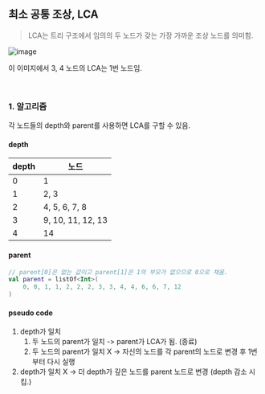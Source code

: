 ## 최소 공통 조상, LCA
> LCA는 트리 구조에서 임의의 두 노드가 갖는 가장 가까운 조상 노드를 의미함. 

![image](https://github.com/eunjjungg/TIL/assets/100047095/d54b44cb-4343-4ca5-9a89-de878074a11f)

이 이미지에서 3, 4 노드의 LCA는 1번 노드임. 

<br/>

### 1. 알고리즘 
각 노드들의 depth와 parent를 사용하면 LCA를 구할 수 있음. 

#### depth
| depth | 노드                |
|-------|-------------------|
| 0     | 1                 |
| 1     | 2, 3              |
| 2     | 4, 5, 6, 7, 8     |
| 3     | 9, 10, 11, 12, 13 |
| 4     | 14                |

#### parent
```kotlin
// parent[0]은 없는 값이고 parent[1]은 1의 부모가 없으므로 0으로 채움. 
val parent = listOf<Int>(
    0, 0, 1, 1, 2, 2, 2, 3, 3, 4, 4, 6, 6, 7, 12
)
```

#### pseudo code
1. depth가 일치 
   1. 두 노드의 parent가 일치 -> parent가 LCA가 됨. (종료)
   2. 두 노드의 parent가 일치 X -> 자신의 노드를 각 parent의 노드로 변경 후 1번부터 다시 실행
2. depth가 일치 X -> 더 depth가 깊은 노드를 parent 노드로 변경 (depth 감소 시킴.)